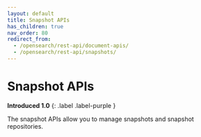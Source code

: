 ```yaml
---
layout: default
title: Snapshot APIs
has_children: true
nav_order: 80
redirect_from:
  - /opensearch/rest-api/document-apis/
  - /opensearch/rest-api/snapshots/
---
```


# Snapshot APIs

**Introduced 1.0**
{: .label .label-purple }

The snapshot APIs allow you to manage snapshots and snapshot repositories.

